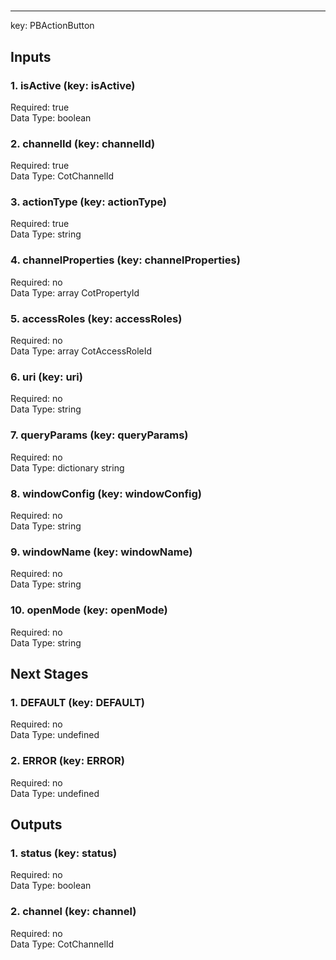 #   
****  
key: PBActionButton  
## Inputs  
### 1. isActive (key: isActive)  
  
Required: true  
Data Type: boolean   
### 2. channelId (key: channelId)  
  
Required: true  
Data Type: CotChannelId   
### 3. actionType (key: actionType)  
  
Required: true  
Data Type: string   
### 4. channelProperties (key: channelProperties)  
  
Required: no  
Data Type: array CotPropertyId  
### 5. accessRoles (key: accessRoles)  
  
Required: no  
Data Type: array CotAccessRoleId  
### 6. uri (key: uri)  
  
Required: no  
Data Type: string   
### 7. queryParams (key: queryParams)  
  
Required: no  
Data Type: dictionary string  
### 8. windowConfig (key: windowConfig)  
  
Required: no  
Data Type: string   
### 9. windowName (key: windowName)  
  
Required: no  
Data Type: string   
### 10. openMode (key: openMode)  
  
Required: no  
Data Type: string   
## Next Stages  
### 1. DEFAULT (key: DEFAULT)  
  
Required: no  
Data Type: undefined   
### 2. ERROR (key: ERROR)  
  
Required: no  
Data Type: undefined   
## Outputs  
### 1. status (key: status)  
  
Required: no  
Data Type: boolean   
### 2. channel (key: channel)  
  
Required: no  
Data Type: CotChannelId 